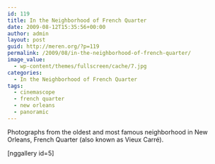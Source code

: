 ```yaml
---
id: 119
title: In the Neighborhood of French Quarter
date: 2009-08-12T15:35:56+00:00
author: admin
layout: post
guid: http://meren.org/?p=119
permalink: /2009/08/in-the-neighborhood-of-french-quarter/
image_value:
  - wp-content/themes/fullscreen/cache/7.jpg
categories:
  - In the Neighborhood of French Quarter
tags:
  - cinemascope
  - french quarter
  - new orleans
  - panoramic
---
```

Photographs from the oldest and most famous neighborhood in New Orleans, French Quarter (also known as Vieux Carré).

[nggallery id=5]